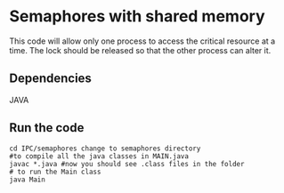 # Semaphores with shared memory

This code will allow only one process to access the critical resource at a time. The lock should be released so that the other process can alter it.

## Dependencies

JAVA

## Run the code

```
cd IPC/semaphores change to semaphores directory
#to compile all the java classes in MAIN.java
javac *.java #now you should see .class files in the folder
# to run the Main class
java Main
```